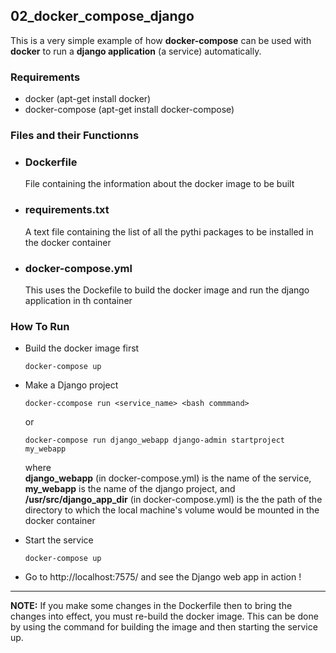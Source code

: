 ## 02_docker_compose_django
 
This is a very simple example of how <strong>docker-compose</strong> can be used with <strong>docker</strong> to run a  <strong>django application</strong> (a service) automatically.
 
### Requirements
* docker         (apt-get install docker)   
* docker-compose (apt-get install docker-compose)

### Files and their Functionns

* ### Dockerfile
  File containing the information about the docker image to be built
 
* ### requirements.txt
  A text file containing the list of all the pythi packages to be installed in the docker container
 
* ### docker-compose.yml
  This uses the Dockefile to build the docker image and run the django application in th container 

### How To Run

* Build the docker image first
  ```
  docker-compose up
  ```

* Make a Django project 
  ```
  docker-ccompose run <service_name> <bash commmand>
  ```
  or
  ```
  docker-compose run django_webapp django-admin startproject my_webapp
  ```
  where <br>
  <strong>django_webapp</strong> (in docker-compose.yml) is the name of the service,<br>
  <strong>my_webapp</strong> is the name of the django project, and  <br>
  <strong>/usr/src/django_app_dir</strong> (in docker-compose.yml) is the the path of the directory to which the local machine's volume would be mounted in the docker container

* Start the service
  ```
  docker-compose up
  ```

* Go to http://localhost:7575/ and see the Django web app in action !
<hr>
<strong>NOTE:</strong> If you make some changes in the Dockerfile then to bring the changes into effect, you must re-build the docker image. This can be done by using the command for building the  image and then starting the service up.  
